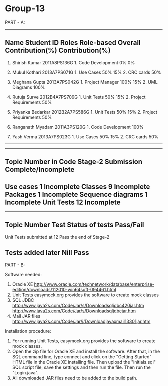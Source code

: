 Group-13
========
PART - A:

-----------------------------------------------------------------------------------------------------------
Name 			Student ID 		Roles 		  Role-based 		Overall
								  Contribution(%) 	Contribution(%)
-----------------------------------------------------------------------------------------------------------
1. Shirish Kumar	2011A8PS136G	   1. Code Development		0%			0%

2. Mukul Kothari	2013A7PS071G	   1. Use Cases			50%			15%
					   2. CRC  cards		50%

3. Meghana Gupta	2013A7PS042G	   1. Project Manager		100%			15%
					   2. UML Diagrams		100%

4. Rutuja Surve		2012B4A7PS709G	   1. Unit Tests		50%			15%
					   2. Project Requirements	50%

5. Priyanka Bedarkar	2012B2A7PS586G	   1. Unit Tests		50%			15%
					   2. Project Requirements	50%
					  
6. Ranganath Myadam	2011A3PS120G	   1. Code Development		100%

7. Yash Verma		2013A7PS023G	   1. Use Cases			50%			15%
					   2. CRC  cards		50%
-----------------------------------------------------------------------------------------------------------

-----------------------------------------------------------------------
Topic 			Number in 			Code
			Stage-2 Submission 	Complete/Incomplete
-----------------------------------------------------------------------
Use cases			1		     Incomplete
Classes				9		     Incomplete
Packages			1		     Incomplete
Sequence diagrams		1		     Incomplete
Unit Tests			12		     Incomplete
------------------------------------------------------------------------

------------------------------------------------------------------------
Topic 				Number 		Test Status
				of tests 	 Pass/Fail
------------------------------------------------------------------------
Unit Tests submitted at		12		    Pass
the end of Stage-2

Tests added later		Nill		    Pass
------------------------------------------------------------------------

PART - B:

Software needed:
1. Oracle XE 
	http://www.oracle.com/technetwork/database/enterprise-edition/downloads/112010-win64soft-094461.html
2. Unit Tests 
	easymock.org provides the software to create mock classes
2. SQL JDBC 
	http://www.java2s.com/Code/Jar/s/Downloadsqljdbc420jar.htm
	http://www.java2s.com/Code/Jar/s/Downloadsqljdbcjar.htm
3. Mail JAR files 
	http://www.java2s.com/Code/Jar/j/Downloadjavaxmail13301jar.htm

Installation procedure:
1. For running Unit Tests, easymock.org provides the software to create mock classes.
2. Open the zip file for Oracle XE and install the software. After that, in the SQL command line, type connect and click on the "Getting Started" HTML file in the Oracle XE installing file. Then upload the "initials.sql" SQL script file, save the settings and then run the file. Then run the "Login.java".
3. All downloaded JAR files need to be added to the build path.


